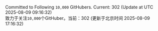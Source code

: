 Committed to Following `10,000` GitHubers. Current: <!-- FOLLOWING_COUNT -->302<!-- FOLLOWING_COUNT --> (Update at UTC <!-- LAST_UPDATED -->2025-08-09 09:16:32<!-- LAST_UPDATED -->)<br>
致力于关注`10,000`个GitHuber。当前：<!-- FOLLOWING_COUNT -->302<!-- FOLLOWING_COUNT --> (更新于北京时间 <!-- LAST_UPDATED_CST -->2025-08-09 17:16:32<!-- LAST_UPDATED_CST -->)

